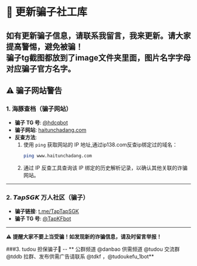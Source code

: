 # 📌 更新骗子社工库  

如有更新骗子信息，请联系我留言，我来更新。请大家提高警惕，避免被骗！  
骗子tg截图都放到了image文件夹里面，图片名字字母对应骗子官方名字。
---

## ⚠️ 骗子网站警告  

### 1. 海豚查档（骗子网站）  
- **骗子 TG 号**: [@hdcqbot](https://t.me/hdcqbot)  
- **骗子网站**: [haitunchadang.com](https://www.haitunchadang.com)  
- **反查方法**:  
  1. 使用 `ping` 获取网站的 IP 地址,通过ip138.com反查ip绑定过的域名：
     ```sh
     ping www.haitunchadang.com
     ```
  2. 通过 IP 反查工具查询该 IP 绑定的历史解析记录，以确认其他关联的诈骗网站。  

---

### 2. 𝙏𝙖𝙥𝙎𝙂𝙆 万人社区（骗子）  
- **骗子链接**: [t.me/TapTapSGK](https://t.me/TapTapSGK)  
- **骗子 TG 号**: [@TapKFbot](https://t.me/TapKFbot)  

---

⚠️ **提醒大家不要上当受骗！如发现新的诈骗信息，请及时留言举报！**  

###3. tudou 担保骗子🥔
-- ** 公群频道 @danbao  供需频道 @tudou  交流群 @tddb  拉群、发布供需广告请联系 @tdkf ，@tudoukefu_1bot**
